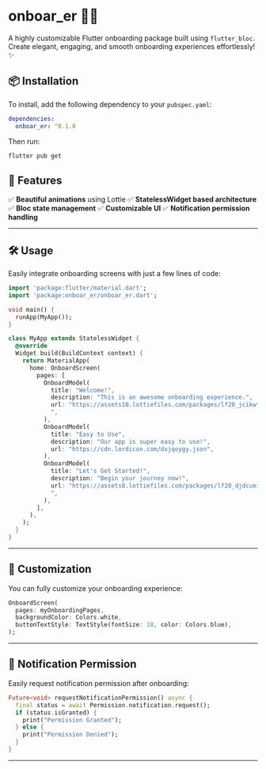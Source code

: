 # onboar\_er 🎨🚀

A highly customizable Flutter onboarding package built using `flutter_bloc`. Create elegant, engaging, and smooth onboarding experiences effortlessly! ✨

## 📦 Installation

To install, add the following dependency to your `pubspec.yaml`:

```yaml
dependencies:
  onboar_er: ^0.1.0
```

Then run:

```sh
flutter pub get
```

## 🚀 Features

✅ **Beautiful animations** using Lottie
✅ **StatelessWidget based architecture**
✅ **Bloc state management**
✅ **Customizable UI**
✅ **Notification permission handling**

---

## 🛠 Usage

Easily integrate onboarding screens with just a few lines of code:

```dart
import 'package:flutter/material.dart';
import 'package:onboar_er/onboar_er.dart';

void main() {
  runApp(MyApp());
}

class MyApp extends StatelessWidget {
  @override
  Widget build(BuildContext context) {
    return MaterialApp(
      home: OnboardScreen(
        pages: [
          OnboardModel(
            title: "Welcome!",
            description: "This is an awesome onboarding experience.",
            url: "https://assets10.lottiefiles.com/packages/lf20_jcikwtux.json
            ",
          ),
          OnboardModel(
            title: "Easy to Use",
            description: "Our app is super easy to use!",
            url: "https://cdn.lordicon.com/dxjqoygy.json",
          ),
          OnboardModel(
            title: "Let's Get Started!",
            description: "Begin your journey now!",
            url: "https://assets8.lottiefiles.com/packages/lf20_djdcueig.json
            ",
          ),
        ],
      ),
    );
  }
}
```

---

## 🎨 Customization

You can fully customize your onboarding experience:

```dart
OnboardScreen(
  pages: myOnboardingPages,
  backgroundColor: Colors.white,
  buttonTextStyle: TextStyle(fontSize: 18, color: Colors.blue),
);
```

---

## 🔔 Notification Permission

Easily request notification permission after onboarding:

```dart
Future<void> requestNotificationPermission() async {
  final status = await Permission.notification.request();
  if (status.isGranted) {
    print("Permission Granted");
  } else {
    print("Permission Denied");
  }
}
```

---
